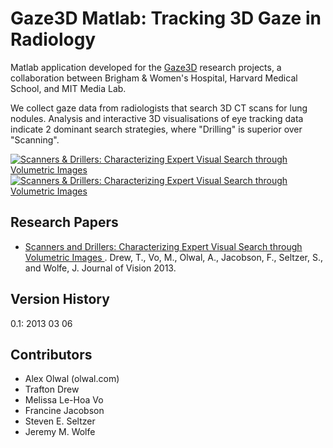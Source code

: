Gaze3D Matlab: Tracking 3D Gaze in Radiology
======================
Matlab application developed for the [Gaze3D](http://olwal.com/#tracking_gaze_in_radiology) research projects, a collaboration between Brigham & Women's Hospital, Harvard Medical School, and MIT Media Lab. 

We collect gaze data from radiologists that search 3D CT scans for lung nodules. Analysis and interactive 3D visualisations of eye tracking data indicate 2 dominant search strategies, where "Drilling" is superior over "Scanning".

[![Scanners & Drillers: Characterizing Expert Visual Search through Volumetric Images](https://i.vimeocdn.com/video/71881341_640.jpg)](https://vimeo.com/71881341)
[![Scanners & Drillers: Characterizing Expert Visual Search through Volumetric Images](https://i.vimeocdn.com/video/71881340_640.jpg)](https://vimeo.com/71881340)

Research Papers
-------------------
* [Scanners and Drillers: Characterizing Expert Visual Search through Volumetric Images ](http://olwal.com/projects/research/gaze3d/drew_scanners_drillers_jov_2013.pdf). Drew, T., Vo, M., Olwal, A., Jacobson, F., Seltzer, S., and Wolfe, J. Journal of Vision 2013.       

Version History
---------------
0.1: 2013 03 06

Contributors
------------
- Alex Olwal (olwal.com)
- Trafton Drew
- Melissa Le-Hoa Vo
- Francine Jacobson
- Steven E. Seltzer
- Jeremy M. Wolfe



